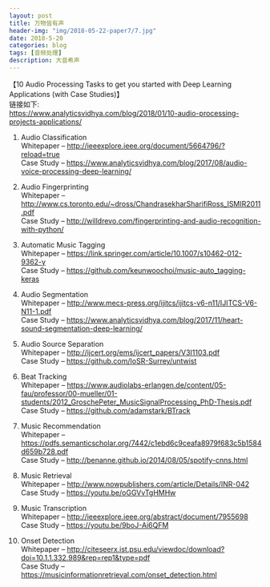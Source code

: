 ```yaml
---
layout: post
title: 万物皆有声
header-img: "img/2018-05-22-paper7/7.jpg"
date: 2018-5-20
categories: blog
tags: [音频处理]
description: 大音希声
---
```



【10 Audio Processing Tasks to get you started with Deep Learning Applications (with Case Studies)】<br>
 链接如下:<br>
 https://www.analyticsvidhya.com/blog/2018/01/10-audio-processing-projects-applications/<br>

1. Audio Classification<br>
Whitepaper – http://ieeexplore.ieee.org/document/5664796/?reload=true<br>
Case Study – https://www.analyticsvidhya.com/blog/2017/08/audio-voice-processing-deep-learning/<br>

 
2. Audio Fingerprinting<br>
Whitepaper – http://www.cs.toronto.edu/~dross/ChandrasekharSharifiRoss_ISMIR2011.pdf<br>
Case Study – http://willdrevo.com/fingerprinting-and-audio-recognition-with-python/<br>

 
3. Automatic Music Tagging<br>
Whitepaper – https://link.springer.com/article/10.1007/s10462-012-9362-y<br>
Case Study – https://github.com/keunwoochoi/music-auto_tagging-keras<br>

 
4. Audio Segmentation<br>
Whitepaper – http://www.mecs-press.org/ijitcs/ijitcs-v6-n11/IJITCS-V6-N11-1.pdf<br>
Case Study – https://www.analyticsvidhya.com/blog/2017/11/heart-sound-segmentation-deep-learning/<br>

 
5. Audio Source Separation<br>
Whitepaper – http://ijcert.org/ems/ijcert_papers/V3I1103.pdf<br>
Case Study – https://github.com/IoSR-Surrey/untwist<br>

 
6. Beat Tracking<br>
Whitepaper – https://www.audiolabs-erlangen.de/content/05-fau/professor/00-mueller/01-students/2012_GroschePeter_MusicSignalProcessing_PhD-Thesis.pdf<br>
Case Study – https://github.com/adamstark/BTrack<br>
 

7. Music Recommendation<br>
Whitepaper – https://pdfs.semanticscholar.org/7442/c1ebd6c9ceafa8979f683c5b1584d659b728.pdf<br>
Case Study – http://benanne.github.io/2014/08/05/spotify-cnns.html<br>

 
8. Music Retrieval<br>
Whitepaper – http://www.nowpublishers.com/article/Details/INR-042<br>
Case Study – https://youtu.be/oGGVvTgHMHw<br>

 
9. Music Transcription<br>
Whitepaper – http://ieeexplore.ieee.org/abstract/document/7955698<br>
Case Study – https://youtu.be/9boJ-Ai6QFM<br>

 
10. Onset Detection<br>
Whitepaper – http://citeseerx.ist.psu.edu/viewdoc/download?doi=10.1.1.332.989&rep=rep1&type=pdf<br>
Case Study – https://musicinformationretrieval.com/onset_detection.html<br>